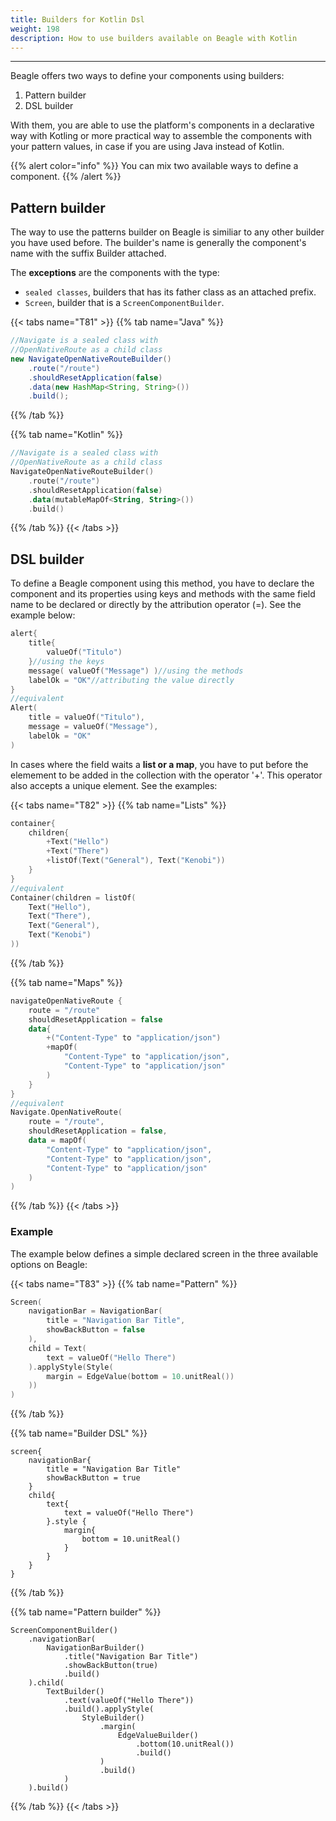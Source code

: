 ```yaml
---
title: Builders for Kotlin Dsl
weight: 198
description: How to use builders available on Beagle with Kotlin
---
```


---

Beagle offers two ways to define your components using builders:

1. Pattern builder
2. DSL builder

With them, you are able to use the platform's components in a declarative way with Kotling or more practical way to assemble the components with your pattern values, in case if you are using Java instead of Kotlin. 

{{% alert color="info" %}}
You can mix two available ways to define a component. 
{{% /alert %}}

## Pattern builder

The way to use the patterns builder on Beagle is similiar to any other builder you have used before. The builder's name is generally the component's name with the suffix Builder attached.

The **exceptions** are the components with the type:

* `sealed classes`,  builders that has its father class as an attached prefix.
* `Screen`, builder that is a `ScreenComponentBuilder`. 

{{< tabs name="T81" >}}
{{% tab name="Java" %}}
```java
//Navigate is a sealed class with 
//OpenNativeRoute as a child class
new NavigateOpenNativeRouteBuilder()
    .route("/route")
    .shouldResetApplication(false)
    .data(new HashMap<String, String>())
    .build();
```
{{% /tab %}}

{{% tab name="Kotlin" %}}
```kotlin
//Navigate is a sealed class with
//OpenNativeRoute as a child class
NavigateOpenNativeRouteBuilder()
    .route("/route")
    .shouldResetApplication(false)
    .data(mutableMapOf<String, String>())
    .build()
```
{{% /tab %}}
{{< /tabs >}}

## DSL builder 

To define a Beagle component using this method, you have to declare the component and its properties using keys and methods with the same field name to be declared or directly by the attribution operator \(=\). See the example below: 

```kotlin
alert{
    title{
        valueOf("Titulo") 
    }//using the keys
    message( valueOf("Message") )//using the methods
    labelOk = "OK"//attributing the value directly 
}
//equivalent
Alert(
    title = valueOf("Titulo"),
    message = valueOf("Message"),
    labelOk = "OK"
)
```

In cases where the field waits a **list or a map**, you have to put before the elemement to be added in the collection with the operator '+'. This operator also accepts a unique element. See the examples: 

{{< tabs name="T82" >}}
{{% tab name="Lists" %}}
```kotlin
container{
    children{
        +Text("Hello")
        +Text("There")
        +listOf(Text("General"), Text("Kenobi"))
    }
}
//equivalent
Container(children = listOf(
    Text("Hello"),
    Text("There"),
    Text("General"),
    Text("Kenobi")
))
```
{{% /tab %}}

{{% tab name="Maps" %}}
```kotlin
navigateOpenNativeRoute { 
    route = "/route"
    shouldResetApplication = false
    data{
        +("Content-Type" to "application/json")
        +mapOf(
            "Content-Type" to "application/json",
            "Content-Type" to "application/json"
        )
    }
}
//equivalent
Navigate.OpenNativeRoute(
    route = "/route",
    shouldResetApplication = false,
    data = mapOf(
        "Content-Type" to "application/json",
        "Content-Type" to "application/json",
        "Content-Type" to "application/json"
    )
)
```
{{% /tab %}}
{{< /tabs >}}

### Example 

The example below defines a simple declared screen in the three available options on Beagle: 

{{< tabs name="T83" >}}
{{% tab name="Pattern" %}}
```kotlin
Screen(
    navigationBar = NavigationBar(
        title = "Navigation Bar Title",
        showBackButton = false
    ),
    child = Text(
        text = valueOf("Hello There")
    ).applyStyle(Style(
        margin = EdgeValue(bottom = 10.unitReal())
    ))
)
```
{{% /tab %}}

{{% tab name="Builder DSL" %}}
```
screen{
    navigationBar{
        title = "Navigation Bar Title"
        showBackButton = true
    }
    child{
        text{
            text = valueOf("Hello There")
        }.style { 
            margin{
                bottom = 10.unitReal()
            }
        }
    }
}
```
{{% /tab %}}

{{% tab name="Pattern builder" %}}
```
ScreenComponentBuilder()
    .navigationBar(
        NavigationBarBuilder()
            .title("Navigation Bar Title")
            .showBackButton(true)
            .build()
    ).child(
        TextBuilder()
            .text(valueOf("Hello There"))
            .build().applyStyle(
                StyleBuilder()
                    .margin(
                        EdgeValueBuilder()
                            .bottom(10.unitReal())
                            .build()
                    )
                    .build()
            )
    ).build()
```
{{% /tab %}}
{{< /tabs >}}
